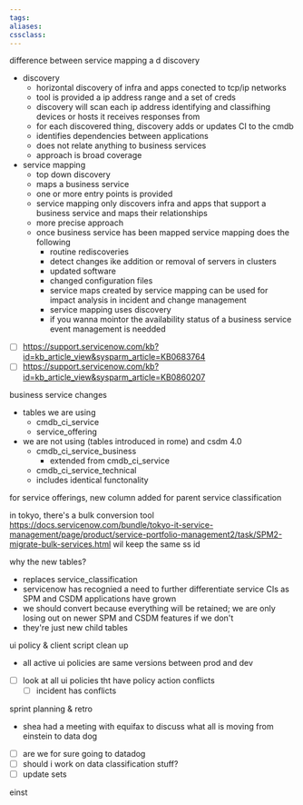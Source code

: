 ```yaml
---
tags:
aliases:
cssclass:
---
```


difference between service mapping a d discovery 
- discovery
	- horizontal discovery of infra and apps conected to tcp/ip networks 
	- tool is provided a ip address range and a set of creds
	- discovery will scan each ip address identifying and classifhing devices or hosts it receives responses from 
	- for each discovered thing, discovery adds or updates CI to the cmdb 
	- identifies dependencies between applications 
	- does not relate anything to business services
	- approach is broad coverage 
- service mapping 
	- top down discovery 
	- maps a business service 
	- one or more entry points is provided 
	- service mapping only discovers infra and apps that support a business service and maps their relationships 
	- more precise approach 
	- once business service has been mapped service mapping does the following
		- routine rediscoveries 
		- detect changes ike addition or removal of servers in clusters 
		- updated software 
		- changed configuration files 
		- service maps created by service mapping can be used for impact analysis in incident and change management 
		- service mapping uses discovery 
		- if you wanna mointor the availability status of a business service event management is needded 

- [ ] https://support.servicenow.com/kb?id=kb_article_view&sysparm_article=KB0683764
- [ ] https://support.servicenow.com/kb?id=kb_article_view&sysparm_article=KB0860207

business service changes
- tables we are using 
	- cmdb_ci_service
	- service_offering
- we are not using (tables introduced in rome) and csdm 4.0
	- cmdb_ci_service_business
		- extended from cmdb_ci_service
	- cmdb_ci_service_technical
	- includes identical functonality 

for service offerings, new column added for parent service classification

in tokyo, there's a bulk conversion tool https://docs.servicenow.com/bundle/tokyo-it-service-management/page/product/service-portfolio-management2/task/SPM2-migrate-bulk-services.html 
	 wil keep the same ss id 

why the new tables?
- replaces service_classification 
- servicenow has recognied a need to further differentiate service CIs as SPM and CSDM applications have grown
- we should convert because everything will be retained; we are only losing out on newer SPM and CSDM features if we don't
- they're just new child tables 


ui policy & client script clean up 
- all active ui policies are same versions between prod and dev 
- [ ] look at all ui policies tht have policy action conflicts 
	- [ ] incident has conflicts

sprint planning & retro 
- shea had a meeting with equifax to discuss what all is moving from einstein to data dog 
- [ ] are we for sure going to datadog 
- [ ] should i work on data classification stuff?
- [ ] update sets 

einst